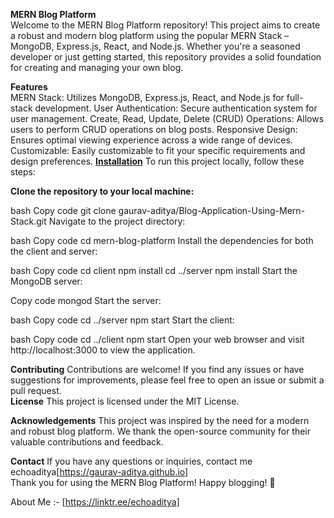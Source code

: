 <b>MERN Blog Platform</b><br>
Welcome to the MERN Blog Platform repository! This project aims to create a robust and modern blog platform using the popular MERN Stack – MongoDB, Express.js, React, and Node.js. Whether you're a seasoned developer or just getting started, this repository provides a solid foundation for creating and managing your own blog.

<b>Features</b><br>
MERN Stack: Utilizes MongoDB, Express.js, React, and Node.js for full-stack development.
User Authentication: Secure authentication system for user management.
Create, Read, Update, Delete (CRUD) Operations: Allows users to perform CRUD operations on blog posts.
Responsive Design: Ensures optimal viewing experience across a wide range of devices.
Customizable: Easily customizable to fit your specific requirements and design preferences.
<u><b>Installation</b></u>
To run this project locally, follow these steps:

<b>Clone the repository to your local machine:</b>

bash
Copy code
git clone gaurav-aditya/Blog-Application-Using-Mern-Stack.git
Navigate to the project directory:

bash
Copy code
cd mern-blog-platform
Install the dependencies for both the client and server:

bash
Copy code
cd client
npm install
cd ../server
npm install
Start the MongoDB server:

Copy code
mongod
Start the server:

bash
Copy code
cd ../server
npm start
Start the client:

bash
Copy code
cd ../client
npm start
Open your web browser and visit http://localhost:3000 to view the application.

<b>Contributing</b>
Contributions are welcome! If you find any issues or have suggestions for improvements, please feel free to open an issue or submit a pull request.
<br>
<b>License</b>
This project is licensed under the MIT License.

<b>Acknowledgements</b>
This project was inspired by the need for a modern and robust blog platform.
We thank the open-source community for their valuable contributions and feedback.

<b>Contact</b>
If you have any questions or inquiries, contact me <br>
echoaditya[https://gaurav-aditya.github.io]
<br>
Thank you for using the MERN Blog Platform! Happy blogging! 🚀

About Me :- [https://linktr.ee/echoaditya]
